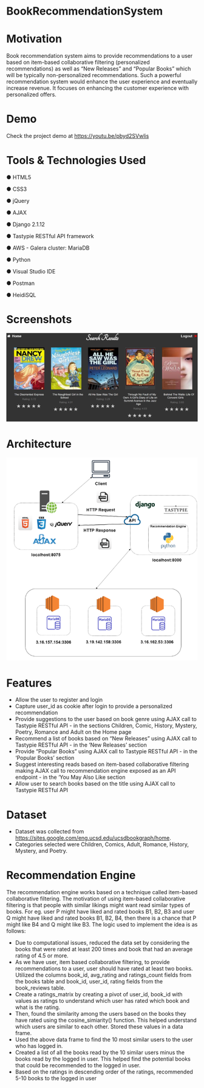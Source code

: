 # BookRecommendationSystem

# Motivation
Book recommendation system aims to provide recommendations to a user based on
item-based collaborative filtering (personalized recommendations) as well as “New
Releases” and “Popular Books” which will be typically non-personalized
recommendations. Such a powerful recommendation system would enhance the user
experience and eventually increase revenue. It focuses on enhancing the customer
experience with personalized offers.

# Demo
Check the project demo at https://youtu.be/pbyd2SVwlis

# Tools & Technologies Used
● HTML5

● CSS3

● jQuery

● AJAX

● Django 2.1.12

● Tastypie RESTful API framework

● AWS - Galera cluster: MariaDB

● Python

● Visual Studio IDE

● Postman

● HeidiSQL


# Screenshots
![Repo List](screenshots/screen1.PNG)

# Architecture
![Repo List](screenshots/arch.PNG)

# Features
- Allow the user to register and login
- Capture user_id as cookie after login to provide a personalized recommendation
- Provide suggestions to the user based on book genre using AJAX call to Tastypie RESTful API - in the sections Children, Comic, History, Mystery, Poetry, Romance and Adult on the Home page
- Recommend a list of books based on “New Releases” using AJAX call to Tastypie RESTful API - in the ‘New Releases’ section
- Provide “Popular Books” using AJAX call to Tastypie RESTful API - in the ‘Popular Books’ section
- Suggest interesting reads based on item-based collaborative filtering making AJAX call to recommendation engine exposed as an API endpoint - in the ‘You May Also Like section
- Allow user to search books based on the title using AJAX call to Tastypie RESTful API

# Dataset
- Dataset was collected from https://sites.google.com/eng.ucsd.edu/ucsdbookgraph/home. 
- Categories selected were Children, Comics, Adult, Romance, History, Mystery, and Poetry.

# Recommendation Engine
The recommendation engine works based on a technique called item-based collaborative filtering. The motivation of using item-based collaborative filtering is that people with similar likings might want read similar types of books. For eg. user P might have liked and rated books B1, B2, B3 and user Q might have liked and rated books B1, B2, B4, then there is a chance that P might like B4 and Q might like B3. 
The logic used to implement the idea is as follows:
- Due to computational issues, reduced the data set by considering the books that were rated at least 200 times and book that had an average rating of 4.5 or more. 
- As we have user, item based collaborative filtering, to provide recommendations to a user, user should have rated at least two books.
Utilized the columns book_id, avg_rating and ratings_count fields from the books table and book_id, user_id, rating fields from the book_reviews table.
- Create a ratings_matrix by creating a pivot of user_id, book_id with values as ratings to understand which user has rated which book and what is the rating.
- Then, found the similarity among the users based on the books they have rated using the cosine_simiarity() function. This helped understand which users are similar to each other. Stored these values in a data frame.
- Used the above data frame to find the 10 most similar users to the user who has logged in.
- Created a list of all the books read by the 10 similar users minus the books read by the logged in user. This helped find the potential books that could be recommended to the logged in user.
- Based on the ratings in descending order of the ratings, recommended 5-10 books to the logged in user



